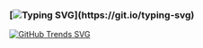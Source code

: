 ### [![Typing SVG](https://readme-typing-svg.herokuapp.com?duration=3000&lines=Hello+There+!)](https://git.io/typing-svg)

[![GitHub Trends SVG](https://api.githubtrends.io/user/svg/tmollov/langs?time_range=one_year&include_private=True&theme=classic)](https://githubtrends.io)
<!--
**tmollov/tmollov** is a ✨ _special_ ✨ repository because its `README.md` (this file) appears on your GitHub profile.

Here are some ideas to get you started:

- 🔭 I’m currently working on ...
- 🌱 I’m currently learning ...
- 👯 I’m looking to collaborate on ...
- 🤔 I’m looking for help with ...
- 💬 Ask me about ...
- 📫 How to reach me: ...
- 😄 Pronouns: ...
- ⚡ Fun fact: ...
-->
